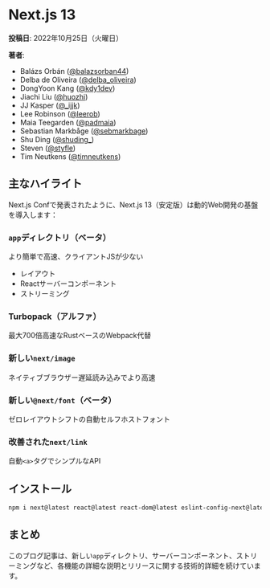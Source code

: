 # Next.js 13

**投稿日**: 2022年10月25日（火曜日）

**著者**:
- Balázs Orbán ([@balazsorban44](https://twitter.com/balazsorban44))
- Delba de Oliveira ([@delba_oliveira](https://twitter.com/delba_oliveira))
- DongYoon Kang ([@kdy1dev](https://twitter.com/kdy1dev))
- Jiachi Liu ([@huozhi](https://twitter.com/huozhi))
- JJ Kasper ([@_ijjk](https://twitter.com/_ijjk))
- Lee Robinson ([@leerob](https://twitter.com/leerob))
- Maia Teegarden ([@padmaia](https://twitter.com/padmaia))
- Sebastian Markbåge ([@sebmarkbage](https://twitter.com/sebmarkbage))
- Shu Ding ([@shuding_](https://twitter.com/shuding_))
- Steven ([@styfle](https://twitter.com/styfle))
- Tim Neutkens ([@timneutkens](https://twitter.com/timneutkens))

## 主なハイライト

Next.js Confで発表されたように、Next.js 13（安定版）は動的Web開発の基盤を導入します：

### `app`ディレクトリ（ベータ）

より簡単で高速、クライアントJSが少ない
- レイアウト
- Reactサーバーコンポーネント
- ストリーミング

### Turbopack（アルファ）

最大700倍高速なRustベースのWebpack代替

### 新しい`next/image`

ネイティブブラウザー遅延読み込みでより高速

### 新しい`@next/font`（ベータ）

ゼロレイアウトシフトの自動セルフホストフォント

### 改善された`next/link`

自動`<a>`タグでシンプルなAPI

## インストール

```bash
npm i next@latest react@latest react-dom@latest eslint-config-next@latest
```

## まとめ

このブログ記事は、新しい`app`ディレクトリ、サーバーコンポーネント、ストリーミングなど、各機能の詳細な説明とリリースに関する技術的詳細を続けています。
